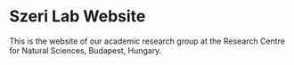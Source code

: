 # Szeri Lab Website

This is the website of our academic research group at the Research Centre for Natural Sciences, Budapest, Hungary.
